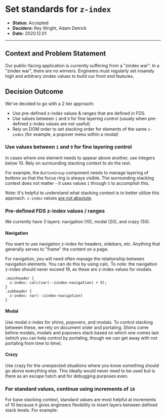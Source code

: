# Set standards for `z-index`

- **Status:** Accepted
- **Deciders:** Rey Wright, Adam Detrick
- **Date:** 2020.12.01

---

## Context and Problem Statement

Our public-facing application is currently suffering from a "zindex war". In a "zindex
war", there are no winners. Engineers must regularly set insanely high and arbitrary
zindex values to build our front end features.

## Decision Outcome

We've decided to go with a 2 tier approach:

- Use pre-defined z-index values & ranges that are defined in FDS.
- Use values between `1` and `9` for fine layering control (usualy when pre-defined z-index
values are not useful)
- Rely on DOM order to set stacking order for elements of the same `z-index` (for example, a popover menu within a modal)

### Use values between `1` and `9` for fine layering control

In cases where one element needs to appear above another, use integers below 10. Rely on
surrounding stacking context to do the rest.

For example, the `ButtonGroup` component needs to manage layering of buttons so that the
focus ring is always visible. The surrounding stacking context does not matter - it uses
values `1` through `5` to accomplish this.

Note: It's helpful to understand what stacking context is to better utilize this approach. `z-index` values [are not absolute](https://developer.mozilla.org/en-US/docs/Web/CSS/CSS_Positioning/Understanding_z_index/The_stacking_context).


### Pre-defined FDS z-index values / ranges

We currently have 3 layers: navigation (10), modal (20), and crazy (50). 

#### Navigation

You want to use navigation z-index for headers, sidebars, etc. Anything that generally serves to "frame" the content on a page. 

For navigation, you will need often manage the relationship between navigation elements. You can do this by using calc. To note: the navigation z-index should never exceed 19, as these are z-index values for modals.

```
.mainheader {
  z-index: calc(var(--zindex-navigation) + 9);
}
.subheader {
  z-index: var(--zindex-navigation)
}
```

#### Modal

Use modal z-index for shims, popovers, and modals. To control stacking between these, we rely on document order and portaling. Shims come before modals, modals and popovers stack based on which one comes last (which you can help control by portaling, though we can get away with not portaling from time to time).

#### Crazy

Use crazy for the unexpected situations where you know something should go above everything else. This ideally would never need to be used but is there as an escape hatch and for debugging purposes even.

### For standard values, continue using increments of `10`

For base stacking context, standard values are most helpful at increments of 10 because it
gives engineers flexibility to insert layers between defined stack levels. For example:


